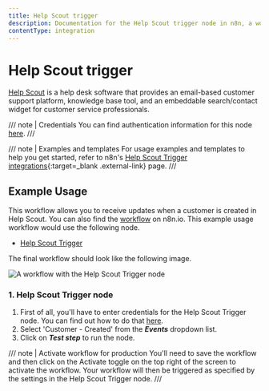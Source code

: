 ```yaml
---
title: Help Scout trigger
description: Documentation for the Help Scout trigger node in n8n, a workflow automation platform. Includes details of operations and configuration, and links to examples and credentials information.
contentType: integration
---
```


# Help Scout trigger

[Help Scout](https://www.helpscout.com/) is a help desk software that provides an email-based customer support platform, knowledge base tool, and an embeddable search/contact widget for customer service professionals.

/// note | Credentials
You can find authentication information for this node [here](/integrations/builtin/credentials/helpscout/).
///

///  note  | Examples and templates
For usage examples and templates to help you get started, refer to n8n's [Help Scout Trigger integrations](https://n8n.io/integrations/helpscout-trigger/){:target=_blank .external-link} page.
///

## Example Usage

This workflow allows you to receive updates when a customer is created in Help Scout. You can also find the [workflow](https://n8n.io/workflows/669) on n8n.io. This example usage workflow would use the following node.

- [Help Scout Trigger]()

The final workflow should look like the following image.

![A workflow with the Help Scout Trigger node](/_images/integrations/builtin/trigger-nodes/helpscouttrigger/workflow.png)

### 1. Help Scout Trigger node

1. First of all, you'll have to enter credentials for the Help Scout Trigger node. You can find out how to do that [here](/integrations/builtin/credentials/helpscout/).
2. Select 'Customer - Created' from the ***Events*** dropdown list.
3. Click on ***Test step*** to run the node.

/// note | Activate workflow for production
You'll need to save the workflow and then click on the Activate toggle on the top right of the screen to activate the workflow. Your workflow will then be triggered as specified by the settings in the Help Scout Trigger node.
///

